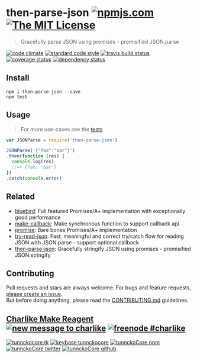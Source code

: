 # then-parse-json [![npmjs.com][npmjs-img]][npmjs-url] [![The MIT License][license-img]][license-url] 

> Gracefully parse JSON using promises - promisified JSON.parse

[![code climate][codeclimate-img]][codeclimate-url] [![standard code style][standard-img]][standard-url] [![travis build status][travis-img]][travis-url] [![coverage status][coveralls-img]][coveralls-url] [![dependency status][david-img]][david-url]


## Install
```
npm i then-parse-json --save
npm test
```


## Usage
> For more use-cases see the [tests](./test.js)

```js
var JSONParse = require('then-parse-json')

JSONParse('{"foo":"bar"}')
.then(function (res) {
  console.log(res)
  //=> {foo: 'bar'}
})
.catch(console.error)
```


## Related
- [bluebird](https://github.com/petkaantonov/bluebird): Full featured Promises/A+ implementation with exceptionally good performance
- [make-callback](https://github.com/tunnckocore/make-callback): Make synchronous function to support callback api
- [promise](https://github.com/then/promise): Bare bones Promises/A+ implementation
- [try-read-json](https://github.com/tunnckocore/try-read-json): Fast, meaningful and correct try/catch flow for reading JSON with JSON.parse - support optional callback
- [then-parse-json](https://github.com/tunnckocore/then-stringify-json): Gracefully stringify JSON using promises - promisified JSON.stringify



## Contributing

Pull requests and stars are always welcome. For bugs and feature requests, [please create an issue](https://github.com/tunnckoCore/then-parse-json/issues/new).  
But before doing anything, please read the [CONTRIBUTING.md](./CONTRIBUTING.md) guidelines.


## [Charlike Make Reagent](http://j.mp/1stW47C) [![new message to charlike][new-message-img]][new-message-url] [![freenode #charlike][freenode-img]][freenode-url]

[![tunnckocore.tk][author-www-img]][author-www-url] [![keybase tunnckocore][keybase-img]][keybase-url] [![tunnckoCore npm][author-npm-img]][author-npm-url] [![tunnckoCore twitter][author-twitter-img]][author-twitter-url] [![tunnckoCore github][author-github-img]][author-github-url]


[npmjs-url]: https://www.npmjs.com/package/then-parse-json
[npmjs-img]: https://img.shields.io/npm/v/then-parse-json.svg?label=then-parse-json

[license-url]: https://github.com/tunnckoCore/then-parse-json/blob/master/LICENSE.md
[license-img]: https://img.shields.io/badge/license-MIT-blue.svg


[codeclimate-url]: https://codeclimate.com/github/tunnckoCore/then-parse-json
[codeclimate-img]: https://img.shields.io/codeclimate/github/tunnckoCore/then-parse-json.svg

[travis-url]: https://travis-ci.org/tunnckoCore/then-parse-json
[travis-img]: https://img.shields.io/travis/tunnckoCore/then-parse-json.svg

[coveralls-url]: https://coveralls.io/r/tunnckoCore/then-parse-json
[coveralls-img]: https://img.shields.io/coveralls/tunnckoCore/then-parse-json.svg

[david-url]: https://david-dm.org/tunnckoCore/then-parse-json
[david-img]: https://img.shields.io/david/tunnckoCore/then-parse-json.svg

[standard-url]: https://github.com/feross/standard
[standard-img]: https://img.shields.io/badge/code%20style-standard-brightgreen.svg


[author-www-url]: http://www.tunnckocore.tk
[author-www-img]: https://img.shields.io/badge/www-tunnckocore.tk-fe7d37.svg

[keybase-url]: https://keybase.io/tunnckocore
[keybase-img]: https://img.shields.io/badge/keybase-tunnckocore-8a7967.svg

[author-npm-url]: https://www.npmjs.com/~tunnckocore
[author-npm-img]: https://img.shields.io/badge/npm-~tunnckocore-cb3837.svg

[author-twitter-url]: https://twitter.com/tunnckoCore
[author-twitter-img]: https://img.shields.io/badge/twitter-@tunnckoCore-55acee.svg

[author-github-url]: https://github.com/tunnckoCore
[author-github-img]: https://img.shields.io/badge/github-@tunnckoCore-4183c4.svg

[freenode-url]: http://webchat.freenode.net/?channels=charlike
[freenode-img]: https://img.shields.io/badge/freenode-%23charlike-5654a4.svg

[new-message-url]: https://github.com/tunnckoCore/messages
[new-message-img]: https://img.shields.io/badge/send%20me-message-green.svg
